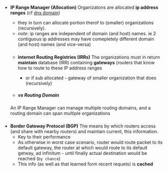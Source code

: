 - **IP Range Manager (Allocation)**
Organizatons are allocated **ip address ranges** (cf [dns domain](domain.md))
   -  they in turn can allocate portion therof to (smaller) organizations (recursively).
  -  *note*: ip ranges are independent of domain (and host) names. ie 2 contiguous ip addresses may have comepletely different domain (and host) names (and vice-versa) 
  
    ###
    - **Internet Routing Registries (IRRs)**
    The organizations must in return **maintain** database (IRR) containing **gateways** (routers that know how to route to these  IP address ranges
        - or if sub allocated - gateway of smaller organization that does  (recursively)

    - ##### vs Routing Domain
    An IP Range Manager can manage multiple routing domains, and a routing domain can span multiple organizations

###
- **Border Gateway Protocol (BGP)**
The means by which routers access (and share with nearby routers) and maintain current, this information. 
  - Key to their performance
  - As otherwise in worst case scenario, router would route packet to its default gateway, the router at which would route to its default getway, ad infinitum - until finally actual destination would be reached (`by chance`)
  - This info (as well as that learned form recent requets) is **cached**